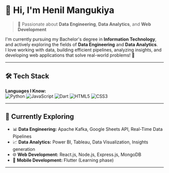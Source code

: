 # 👋 Hi, I'm Henil Mangukiya

> 🚀 Passionate about **Data Engineering**, **Data Analytics**, and **Web Development**

I'm currently pursuing my Bachelor's degree in **Information Technology**, and actively exploring the fields of **Data Engineering** and **Data Analytics**.  
I love working with data, building efficient pipelines, analyzing insights, and developing web applications that solve real-world problems! 🚀

---

## 🛠️ Tech Stack

**Languages I Know:**  
![Python](https://img.shields.io/badge/-Python-3776AB?style=flat&logo=Python&logoColor=white)
![JavaScript](https://img.shields.io/badge/-JavaScript-F7DF1E?style=flat&logo=JavaScript&logoColor=black)
![Dart](https://img.shields.io/badge/-Dart-0175C2?style=flat&logo=dart&logoColor=white)
![HTML5](https://img.shields.io/badge/-HTML5-E34F26?style=flat&logo=html5&logoColor=white)
![CSS3](https://img.shields.io/badge/-CSS3-1572B6?style=flat&logo=css3&logoColor=white)

---

## 🚀 Currently Exploring

- 📊 **Data Engineering:** Apache Kafka, Google Sheets API, Real-Time Data Pipelines
- 📈 **Data Analytics:** Power BI, Tableau, Data Visualization, Insights generation
- 🌐 **Web Development:** React.js, Node.js, Express.js, MongoDB
- 📱 **Mobile Development:** Flutter (Learning phase)

---
